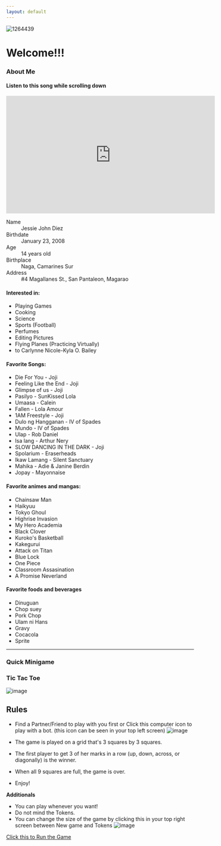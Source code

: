 ```yaml
---
layout: default
---
```


![1264439](https://user-images.githubusercontent.com/117327869/213347929-eec06f3e-9345-49a9-ae3c-e2528f54a564.png)

# Welcome!!!

### About Me

#### Listen to this song while scrolling down

<iframe width="560" height="315" src="https://www.youtube-nocookie.com/embed/XToA-1dZYWA?rel=0" title="YouTube video player" frameborder="0" allow="accelerometer; autoplay; clipboard-write; encrypted-media; gyroscope; picture-in-picture; web-share" allowfullscreen></iframe>

<dl>
<dt>Name</dt>
<dd>Jessie John Diez</dd>
<dt>Birthdate</dt>
<dd>January 23, 2008</dd>
<dt>Age</dt>
<dd>14 years old</dd>
<dt>Birthplace</dt>
<dd>Naga, Camarines Sur</dd>
<dt>Address</dt>
<dd>#4 Magallanes St., San Pantaleon, Magarao</dd>
</dl>

#### Interested in:

*   Playing Games
*   Cooking
*   Science
*   Sports (Football) 
*   Perfumes
*   Editing Pictures
*   Flying Planes (Practicing Virtually)
*   to Carlynne Nicole-Kyla O. Bailey

#### Favorite Songs:
 
* Die For You - Joji
* Feeling Like the End - Joji
* Glimpse of us - Joji
* Pasilyo - SunKissed Lola
* Umaasa - Calein
* Fallen - Lola Amour
* 1AM Freestyle - Joji
* Dulo ng Hangganan - IV of Spades
* Mundo - IV of Spades
* Ulap - Rob Daniel
* Isa lang - Arthur Nery
* SLOW DANCING IN THE DARK - Joji
* Spolarium - Eraserheads
* Ikaw Lamang - Silent Sanctuary
* Mahika - Adie & Janine Berdin
* Jopay - Mayonnaise 

#### Favorite animes and mangas:

* Chainsaw Man
* Haikyuu
* Tokyo Ghoul 
* Highrise Invasion
* My Hero Academia
* Black Clover
* Kuroko's Basketball
* Kakegurui
* Attack on Titan
* Blue Lock
* One Piece
* Classroom Assasination
* A Promise Neverland

#### Favorite foods and beverages

* Dinuguan
* Chop suey
* Pork Chop
* Ulam ni Hans
* Gravy
* Cocacola
* Sprite

* * *

### Quick Minigame

### Tic Tac Toe

![image](https://user-images.githubusercontent.com/117327869/213353716-87e5fb7d-8d96-4a68-b6d6-6de5bd9c3025.png)

## Rules

* Find a Partner/Friend to play with you first or Click this computer icon to play with a bot. (this icon can be seen in your top left screen) ![image](https://user-images.githubusercontent.com/117327869/213354124-6a0c31ce-7b7e-43d5-8dd1-d27c90c40bdd.png)

* The game is played on a grid that's 3 squares by 3 squares.
* The first player to get 3 of her marks in a row (up, down, across, or diagonally) is the winner.
* When all 9 squares are full, the game is over.
* Enjoy!

**Additionals**

* You can play whenever you want!
* Do not mind the Tokens.
* You can change the size of the game by clicking this in your top right screen between New game and Tokens ![image](https://user-images.githubusercontent.com/117327869/213354345-1e81b906-8ab9-45c3-a800-6beb8b3ead86.png)

[Click this to Run the Game](./Game.html)


